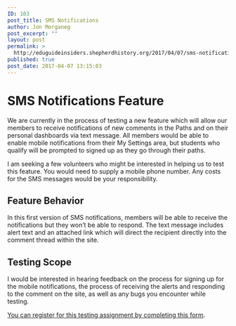 ```yaml
---
ID: 103
post_title: SMS Notifications
author: Jon Morganeg
post_excerpt: ""
layout: post
permalink: >
  http://eduguideinsiders.shepherdhistory.org/2017/04/07/sms-notifications/
published: true
post_date: 2017-04-07 13:15:03
---
```

<h1>SMS Notifications Feature</h1>
<p></p>
<p>We are currently in the process of testing a new feature which will allow our members to receive notifications of new comments in the Paths and on their personal dashboards via text message. All members would be able to enable mobile notifications from their My Settings area, but students who qualify will be prompted to signed up as they go through their paths.</p>
<p></p>
<p>I am seeking a few volunteers who might be interested in helping us to test this feature. You would need to supply a mobile phone number. Any costs for the SMS messages would be your responsibility.</p>
<h2>Feature Behavior</h2>
<p>In this first version of SMS notifications, members will be able to receive the notifications but they won’t be able to respond. The text message includes alert text and an attached link which will direct the recipient directly into the comment thread within the site.</p>
<h2>Testing Scope</h2>
<p>I would be interested in hearing feedback on the process for signing up for the mobile notifications, the process of receiving the alerts and responding to the comment on the site, as well as any bugs you encounter while testing.</p>
<p></p>
<p><a href="https://goo.gl/forms/Xk5waJckUkEqPPZJ2">You can register for this testing assignment by completing this form</a>.</p>